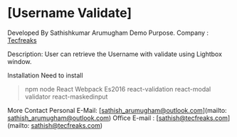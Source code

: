 # [Username Validate]

Developed By Sathishkumar Arumugham
Demo Purpose.
Company : [Tecfreaks](http://www.tecfreaks.com)

Description:
User can retrieve the Username with validate using Lightbox window.

Installation
Need to install
> npm
> node
> React
> Webpack
> Es2016
> react-validation
> react-modal
> validator
> react-maskedinput


More Contact
Personal E-Mail: [sathish_arumugham@outlook.com](mailto: sathish_arumugham@outlook.com)
Office E-mail  : [sathish@tecfreaks.com](mailto: sathish@tecfreaks.com)
